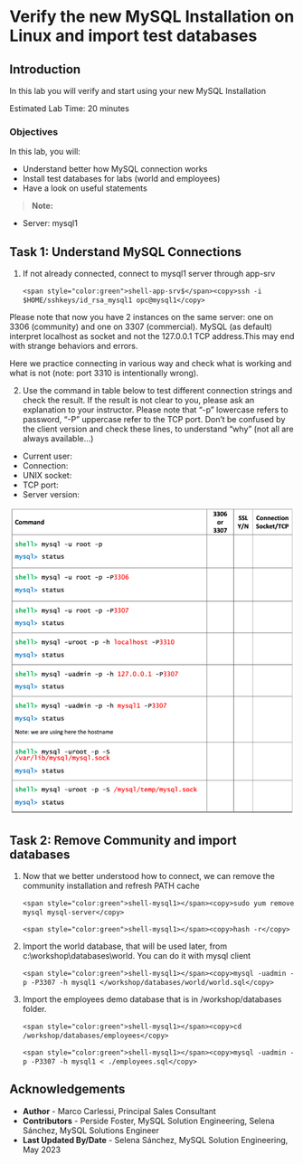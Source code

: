 # Verify the new MySQL Installation on Linux and import test databases

## Introduction
In this lab you will verify and start using your new MySQL Installation

Estimated Lab Time: 20 minutes

### Objectives
In this lab, you will:
* Understand better how MySQL connection works   
* Install test databases for labs (world and employees)
* Have a look on useful statements

> **Note:** 
  * Server: mysql1

## Task 1: Understand MySQL Connections

1. If not already connected, connect to mysql1 server through app-srv
    ```
    <span style="color:green">shell-app-srv$</span><copy>ssh -i $HOME/sshkeys/id_rsa_mysql1 opc@mysql1</copy>
    ```
    
Please note that now you have 2 instances on the same server: one on  3306 (community) and one on 3307 (commercial).
  MySQL (as default) interpret localhost as socket and not the 127.0.0.1 TCP address.This may end with strange behaviors and errors.


  Here we practice connecting in various way and check what is working and what is not (note: port 3310 is intentionally wrong).

2. Use the command in table below to test different connection strings and check the result. If the result is not clear to you, please ask an explanation to your instructor. Please note that “-p” lowercase refers to password, “-P” uppercase refer to the TCP port.
Don’t be confused by the client version and check these lines, to understand “why” (not all are always available...)
* Current user:
* Connection:
* UNIX socket:
* TCP port:
* Server version:

![MYSQLEE](./images/test-connections-table.png "test connections table")

## Task 2: Remove Community and import databases

1. Now that we better understood how to connect, we can remove the community installation and refresh PATH cache 
    ```
    <span style="color:green">shell-mysql1></span><copy>sudo yum remove mysql mysql-server</copy>
    ```

    ```
    <span style="color:green">shell-mysql1></span><copy>hash -r</copy>
    ```

5. Import the world database, that will be used later, from c:\workshop\databases\world. You can do it with mysql client
    ```
    <span style="color:green">shell-mysql1></span><copy>mysql -uadmin -p -P3307 -h mysql1 </workshop/databases/world/world.sql</copy>
    ```

6. Import the employees demo database that is in /workshop/databases folder.
    ```
    <span style="color:green">shell-mysql1></span><copy>cd /workshop/databases/employees</copy>
    ```
    ```
    <span style="color:green">shell-mysql1></span><copy>mysql -uadmin -p -P3307 -h mysql1 < ./employees.sql</copy>
    ```

## Acknowledgements
* **Author** - Marco Carlessi, Principal Sales Consultant
* **Contributors** -  Perside Foster, MySQL Solution Engineering, Selena Sánchez, MySQL Solutions Engineer
* **Last Updated By/Date** - Selena Sánchez, MySQL Solution Engineering, May 2023
